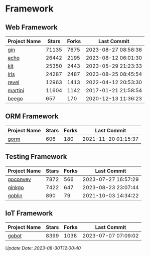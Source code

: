 # Framework

## Web Framework
| Project Name | Stars | Forks | Last Commit |
| ------------ | ----- | ----- | ----------- |
| [gin](https://github.com/gin-gonic/gin) | 71135 | 7675 | 2023-08-27 08:58:36 |
| [echo](https://github.com/labstack/echo) | 26442 | 2195 | 2023-08-12 06:01:30 |
| [kit](https://github.com/go-kit/kit) | 25350 | 2443 | 2023-05-29 21:23:33 |
| [iris](https://github.com/kataras/iris) | 24287 | 2487 | 2023-08-25 08:45:54 |
| [revel](https://github.com/revel/revel) | 12963 | 1413 | 2022-04-12 20:53:30 |
| [martini](https://github.com/go-martini/martini) | 11604 | 1142 | 2017-01-21 21:58:54 |
| [beego](https://github.com/astaxie/beego) | 657 | 170 | 2020-12-13 11:36:23 |

## ORM Framework
| Project Name | Stars | Forks | Last Commit |
| ------------ | ----- | ----- | ----------- |
| [gorm](https://github.com/jinzhu/gorm) | 606 | 180 | 2021-11-20 01:15:37 |

## Testing Framework
| Project Name | Stars | Forks | Last Commit |
| ------------ | ----- | ----- | ----------- |
| [goconvey](https://github.com/smartystreets/goconvey) | 7872 | 566 | 2023-07-27 16:57:29 |
| [ginkgo](https://github.com/onsi/ginkgo) | 7422 | 647 | 2023-08-23 23:07:44 |
| [goblin](https://github.com/franela/goblin) | 890 | 79 | 2021-10-03 14:34:22 |

## IoT Framework
| Project Name | Stars | Forks | Last Commit |
| ------------ | ----- | ----- | ----------- |
| [gobot](https://github.com/hybridgroup/gobot) | 8399 | 1038 | 2023-07-07 07:09:02 |

*Update Date: 2023-08-30T12:00:40*